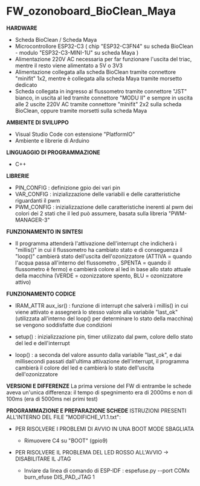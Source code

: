 # FW_ozonoboard_BioClean_Maya

**HARDWARE**
- Scheda BioClean / Scheda Maya
- Microcontrollore ESP32-C3 ( chip "ESP32-C3FN4" su scheda BioClean - modulo "ESP32-C3-MINI-1U" su scheda Maya )
- Alimentazione 220V AC necessaria per far funzionare l'uscita del triac, mentre il resto viene alimentato a 5V o 3V3
- Alimentazione collegata alla scheda BioClean tramite connettore "minifit" 1x2, mentre è collegata alla scheda Maya tramite morsetto dedicato
- Scheda collegata in ingresso al flussometro tramite connettore "JST" bianco, in uscita al led tramite connettore "MODU II" e sempre in uscita alle 2 uscite 220V AC tramite connettore "minifit" 2x2 sulla scheda BioClean, oppure tramite morsetti sulla scheda Maya

**AMBIENTE DI SVILUPPO**
- Visual Studio Code con estensione "PlatformIO"
- Ambiente e librerie di Arduino

**LINGUAGGIO DI PROGRAMMAZIONE**
- C++

**LIBRERIE**
- PIN_CONFIG : definizione gpio dei vari pin
- VAR_CONFIG : inizializzazione delle variabili e delle caratteristiche riguardanti il pwm
- PWM_CONFIG : inizializzazione delle caratteristiche inerenti al pwm dei colori dei 2 stati che il led può assumere, basata sulla libreria "PWM-MANAGER-3"

**FUNZIONAMENTO IN SINTESI**
- Il programma attenderà l'attivazione dell'interrupt che indicherà i "millis()" in cui il flussometro ha cambiato stato e di conseguenza il "loop()" cambierà stato dell'uscita dell'ozonizzatore (ATTIVA = quando l'acqua passa all'interno del flussometro , SPENTA = quando il flussometro è fermo) e cambierà colore al led in base allo stato attuale della macchina (VERDE = ozonizzatore spento, BLU = ozonizzatore attivo)

**FUNZIONAMENTO CODICE**
- IRAM_ATTR aux_isr() : funzione di interrupt che salverà i millis() in cui viene attivato e assegnerà lo stesso valore alla variabile "last_ok" (utilizzata all'interno del loop() per determinare lo stato della macchina) se vengono soddisfatte due condizioni

- setup() : inizializzazione pin, timer utilizzato dal pwm, colore dello stato del led e dell'interrupt

- loop() : a seconda del valore assunto dalla variabile "last_ok", e dai millisecondi passati dall'ultima attivazione dell'interrupt, il programma cambierà il colore del led e cambierà lo stato dell'uscita dell'ozonizzatore

**VERSIONI E DIFFERENZE**
La prima versione del FW di entrambe le schede aveva un'unica differenza: il tempo di spegnimento era di 2000ms e non di 100ms (era di 5000ms nei primi test)

**PROGRAMMAZIONE E PREPARAZIONE SCHEDE**
ISTRUZIONI PRESENTI ALL'INTERNO DEL FILE "MODIFICHE_V1.1.txt":

- PER RISOLVERE I PROBLEMI DI AVVIO IN UNA BOOT MODE SBAGLIATA
    - Rimuovere C4 su "BOOT" (gpio9)

- PER RISOLVERE IL PROBLEMA DEL LED ROSSO ALL'AVVIO -> DISABILITARE IL JTAG
    - Inviare da linea di comando di ESP-IDF : espefuse.py --port COMx burn_efuse DIS_PAD_JTAG 1

